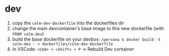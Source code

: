 # dev

1. copy the `colm-dev-Dockerfile` into the dockerfiles dir
2. change the main devcontainer's base image to this new dockerfile (with `FROM colm-dev`)
3. build the base dockerfile on your devbox: `/persona $ docker build -t colm-dev - < dockerfiles/colm-dev-Dockerfile`
4. In VSCode: `<Cmd> + <Shift> + P` -> Rebuild Dev container
